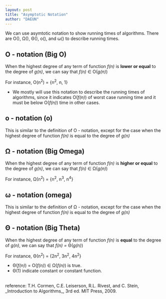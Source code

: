 ```yaml
---
layout: post
title: "Asymptotic Notation"
author: "DAEUN"
---
```


We can use asymtotic notation to show running times of algorithms. There are O(), &Omega;(), &Theta;(), o(), and &omega;() to describe running times.

## O - notation (Big O)
When the highest degree of any term of function _f(n)_ is **lower or equal** to the degree of _g(n)_, we can say that _f(n)_ &isin; O(_g(n)_)

For instance, O(n<sup>2</sup>) = {n<sup>2</sup>, n, 1}

* We mostly will use this notation to describe the running times of algorithms, since it indicates O(_f(n)_) of worst case running time and it must be below O(_f(n)_) time in other cases.

## o - notation (o)
This is similar to the definition of O - notation, except for the case when the highest degree of function _f(n)_ is equal to the degree of _g(n)_

## &Omega; - notation (Big Omega)
When the highest degree of any term of function _f(n)_ is **higher or equal** to the degree of _g(n)_, we can say that _f(n)_ &isin; &Omega;(_g(n)_)

For instance, &Omega;(n<sup>2</sup>) = {n<sup>2</sup>, n<sup>3</sup>, n<sup>4</sup>}

## &omega; - notation (omega)
This is similar to the definition of &Omega; - notation, except for the case when the highest degree of function _f(n)_ is equal to the degree of _g(n)_

## &Theta; - notation (Big Theta)
When the highest degree of any term of function _f(n)_ is **equal** to the degree of _g(n)_, we can say that _f(n) =_ &Theta;(_g(n)_)

For instance, &Theta;(n<sup>2</sup>) = {2n<sup>2</sup>, 3n<sup>2</sup>, 4n<sup>2</sup>}

* &Theta;(_f(n)_) = O(_f(n)_) &isin; &Omega;(_f(n)_) is true.
* &Theta;(1) indicate constant or constant function.

<br>
reference: T.H. Cormen, C.E. Leiserson, R.L. Rivest, and C. Stein, _Introduction to Algorithms_, 3rd ed. MIT Press, 2009.